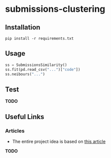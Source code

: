 # submissions-clustering

## Installation

`pip install -r requirements.txt`


## Usage


```python
ss = SubmissionsSimilarity()
ss.fit(pd.read_csv("...")["code"])
ss.neibours("...")
```


## Test


**TODO**


## Useful Links

### Articles

* The entire project idea is based on [this article](http://dl.acm.org/citation.cfm?id=3053985 "Deep Knowledge Tracing On Programming Exercises")

**TODO**